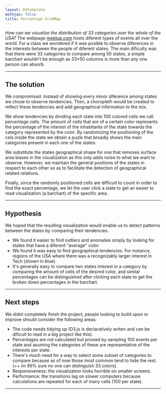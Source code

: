 ```yaml
---
layout: D3template
mathjax: false
title: Percentage GridMap
---
```


*How can we visualize the distribution of 33 categories over the whole of the USA?*
The webpage [meetup.com](http://meetup.com) hosts diferent types of events all over the world. 
For a class we wondered if it was posible to observe diferences in the interests between the people of diferent states.
The main dificulty was that there were 33 categories to compare among 50 states, a simple barchart wouldn't be enough as 33*50 columns is more than any one person can absorb.

---

## The solution

We compromised. Instead of showing every minor diference among states we chose to observe tendencies. Then, a choropleth would be created to reflect these tendencies and add geographical information to the mix.

We show tendencies by dividing each state into 100 colored cells we call percentage cells. The amount of cells that are of a certain color represents the percentage of the interest of the inhabitants of the state towards the category represented by the color. By randomizing the positioning of the cels inside the state we obtain a puzle that broadly shows the main categories present in each one of the states.

We substitute the states geographical shape for one that removes surface area biases in the visualization as this only adds noise to what we want to observe. However, we maintain the general positions of the states in respect to each other so as to facilitate the detection of geographical related relations.

Finally, since the randomly positioned cells are difficult to count in order to find the exact percentage, we let the user click a state to get an easier to read visualization (a barchart) of the specific area.

---

## Hypothesis

We hoped that the resulting visualization would enable us to detect patterns between the states by comparing their tendencies. 

* We found it easier to find outliers and anomalies simply by looking for states that have a diferent "average" color.
* We found it was easy to find geographical tendencies. For instance, regions of the USA where there was a recognizably larger interest in Tech (shown in blue).
* It's generally easy to compare two states interest in a category by comparing the amount of cells of the desired color, and similar percentages can be distinguished after clicking each state to get the broken down percentages in the barchart.

---

<h2 id="next-steps">Next steps</h2>

We didnt completely finish the project, people looking to build upon or improve should consider the following areas:

* The code needs tidying up (D3.js is declaratively writen and can be dificult to read in a big project like this).
* Percentages are not calculated but proxied by sampling 100 events per state and asuming the categories of these are representative of the interests per state.
* There's much need for a way to select some subset of categories to compare because as of now those most common tend to hide the rest. (++ im 99% sure no one can distinguish 33 colors).
* Responsiveness: the visualization looks horrible on smaller screens.
* Performance: the transitions lag on slower computers because calculations are repeated for each of many cells (100 per state).

---

<style>
  /* body {
    font-family:"avenir next", Arial, sans-serif;
    font-size: 20px;
  } */

  .label {
    pointer-events: none;
  }

  /* overwrite mains max width so vis can use full width */
  #main {
    max-width:100%;
  }
</style>
